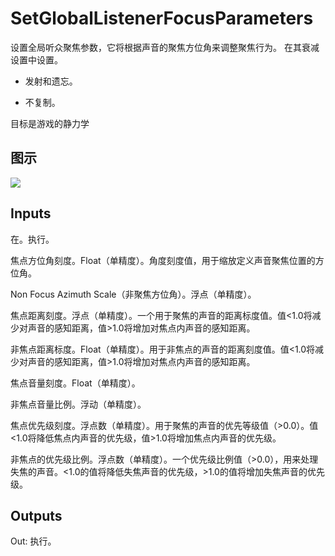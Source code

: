 # SetGlobalListenerFocusParameters

设置全局听众聚焦参数，它将根据声音的聚焦方位角来调整聚焦行为。 在其衰减设置中设置。

  * 发射和遗忘。

  * 不复制。





目标是游戏的静力学

## 图示

![]($-20221218-18074559.png)

## Inputs

在。执行。

焦点方位角刻度。Float（单精度）。角度刻度值，用于缩放定义声音聚焦位置的方位角。

Non Focus Azimuth Scale（非聚焦方位角）。浮点（单精度）。

焦点距离刻度。浮点（单精度）。一个用于聚焦的声音的距离标度值。值<1.0将减少对声音的感知距离，值>1.0将增加对焦点内声音的感知距离。

非焦点距离标度。Float（单精度）。用于非焦点的声音的距离刻度值。值<1.0将减少对声音的感知距离，值>1.0将增加对焦点内声音的感知距离。

焦点音量刻度。Float（单精度）。

非焦点音量比例。浮动（单精度）。

焦点优先级刻度。浮点数（单精度）。用于聚焦的声音的优先等级值（>0.0）。值<1.0将降低焦点内声音的优先级，值>1.0将增加焦点内声音的优先级。

非焦点的优先级比例。浮点数（单精度）。一个优先级比例值（>0.0），用来处理失焦的声音。<1.0的值将降低失焦声音的优先级，>1.0的值将增加失焦声音的优先级。 

## Outputs

Out: 执行。
